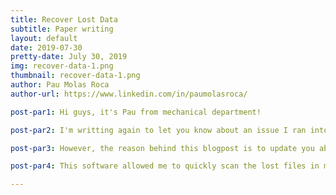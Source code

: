 ```yaml
---
title: Recover Lost Data
subtitle: Paper writing
layout: default
date: 2019-07-30
pretty-date: July 30, 2019
img: recover-data-1.png
thumbnail: recover-data-1.png
author: Pau Molas Roca
author-url: https://www.linkedin.com/in/paumolasroca/

post-par1: Hi guys, it's Pau from mechanical department! 

post-par2: I'm writting again to let you know about an issue I ran into while working on the paper for the 3rd Symposium on Space Educational Activities. I will be attending the event on mid September in Leicester (UK) to present our project including the prupose, the design characteristics, the results obtained, and the future plans.

post-par3: However, the reason behind this blogpost is to update you about me doing what I shouldn't have had to. Do not erase your computer recicle bin, they say. Well, as usual, I did, and inside I had, accidentally, part of the text I had been writting for the scientific paper. Keeping calmed is key for any engineer. In this case, it helped me find the solution and being able to, fortunately, recover the lost data. I did so thanks to the FonePaw Data Recovery product. 

post-par4: This software allowed me to quickly scan the lost files in my computer and fastly recover them being able to keep working on the paper with no harm at all. It features several options that allow for an easy and safe search. Before starting, the user can select where in the disk and what type of files wants to find. This allows to use the scanning time wisely. I personally focused the search on my entire solid state disk where I have my macOS installed, and set it to find all sort of documents since I was looking for a text (.txt) file. In addition, the scanning can be paused and resumed at any time, which allows for checking if the file lost has already been found or to put the search on stand by until a later moment. In my case, it took less than 10 minutes to find the accidentally erased file, I got lucky to learn about FonePaw right on time. The user iterface is really simple and it even provides preview of the files before actually recovering them. The program ensures a 100% recovery of erased files, which I can confirm based on the results of my quick scan. On top of this, a deeper scanning mode can be selected which gives even better performance and results. Undoubtly, I would highly recommend anyone who loses a file to use this software, completly worth it! It is an all arrounder offereing countless other options to recover data of all kinds (images, videos, documents, emails, audio, and archives) from external hard disks, memory cards or even crashed computers and corrupted disk partitions. Explore more features and learn about FonePaw Data Recorey program specs in its website; www.fonepaw.com/data-recovery/

---
```

